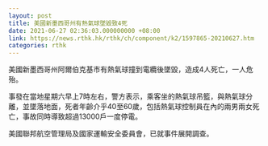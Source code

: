 ```yaml
---
layout: post
title: 美國新墨西哥州有熱氣球墜毀致4死
date: 2021-06-27 02:36:03.000000000 +08:00
link: https://news.rthk.hk/rthk/ch/component/k2/1597865-20210627.htm
categories: rthk
---
```


美國新墨西哥州阿爾伯克基市有熱氣球撞到電纜後墜毀，造成4人死亡，一人危殆。

事發在當地星期六早上7時左右，警方表示，乘客坐的熱氣球吊籃，與熱氣球分離，並墜落地面，死者年齡介乎40至60歲，包括熱氣球控制員在內的兩男兩女死亡，事故同時導致超過13000戶一度停電。

美國聯邦航空管理局及國家運輸安全委員會，已就事件展開調查。
